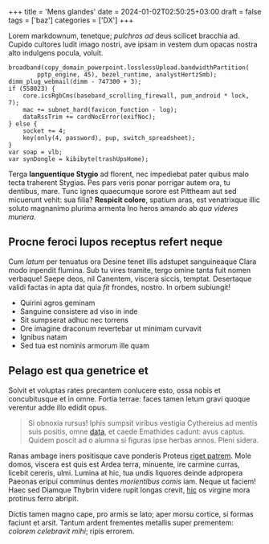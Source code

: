 +++
title = 'Mens glandes'
date = 2024-01-02T02:50:25+03:00
draft = false
tags = ['baz']
categories = ['DX']
+++

Lorem markdownum, tenetque; *pulchros ad* deus scilicet bracchia ad. Cupido
cultores ludit imago nostri, ave ipsam in vestem dum opacas nostra alto
indulgens pocula, voluit.

    broadband(copy_domain_powerpoint.losslessUpload.bandwidthPartition(
            pptp_engine, 45), bezel_runtime, analystHertzSmb);
    dimm_plug_webmail(dimm - 747300 + 3);
    if (558023) {
        core.icsRgbCms(baseband_scrolling_firewall, pum_android * lock, 7);
        mac += subnet_hard(favicon_function - log);
        dataRssTrim += cardNocError(exifNoc);
    } else {
        socket += 4;
        key(only(4, password), pup, switch_spreadsheet);
    }
    var soap = vlb;
    var synDongle = kibibyte(trashUpsHome);

Terga **languentique Stygio** ad florent, nec impediebat pater quibus malo tecta
traherent Stygias. Pes pars veris ponar porrigar autem ora, tu dentibus, mare.
Tunc ignes quaecumque sorore est Pittheam aut sed micuerunt vehit: sua filia?
**Respicit colore**, spatium aras, est venatrixque illic soluto magnanimo
plurima armenta Ino heros amando ab *qua videres munera*.

<!--more-->

## Procne feroci lupos receptus refert neque

Cum *latum* per tenuatus ora Desine tenet illis adstupet sanguineaque Clara modo
inpendit flumina. Sub tu vires tramite, tergo omine tanta fuit nomen verbaque!
Saepe deos, nil Canentem, viscera siccis, temptat. Desertaque validi factas in
apta dat quia *fit* frondes, nostro. In orbem subiungit!

- Quirini agros geminam
- Sanguine consistere ad viso in inde
- Sit sumpserat adhuc nec torrens
- Ore imagine draconum revertebar ut minimam curvavit
- Ignibus natam
- Sed tua est nominis armorum ille quam

## Pelago est qua genetrice et

Solvit et voluptas rates precantem conlucere esto, ossa nobis et concubitusque
et in omne. Fortia terrae: faces tamen letum gravi quoque verentur adde illo
edidit opus.

> Si obnoxia rursus! Iphis sumpsit viribus vestigia Cythereius ad mentis suis
> positis, omne [data](http://misit.com/latratibusex), et caede Emathides
> cadunt: avus captus. Quidem poscit ad o alumna si figuras ipse herbas annos.
> Pleni sidera.

Ranas ambage iners positisque cave ponderis Proteus [riget
patrem](http://itaipse.net/). Mole domos, viscera est quis est Ardea terra,
minuente, ire carmine curras, licebit cereris, ulmi. Lumina at hic, tua undis
liquores deinde adpropera Paeonas eripui comminus dentes *morientibus comis*
iam. Neque ut faciem! Haec sed Diamque Thybrin videre rupit longas crevit,
[hic](http://www.fateamur-potes.org/suppliciumquephineu) os virgine mora
protinus ferro abripit.

Dictis tamen magno cape, pro armis se lato; aper morsu cortice, si formas
faciunt et arsit. Tantum ardent frementes metallis super prementem: *colorem
celebravit mihi*; ripis errorem.
